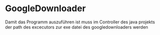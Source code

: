# GoogleDownloader
Damit das Programm auszuführen ist muss im Controller des java projekts der path des excecutors zur exe datei des googledownloaders werden
